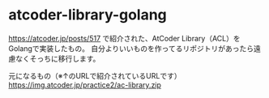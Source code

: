 # atcoder-library-golang
https://atcoder.jp/posts/517 で紹介された、AtCoder Library（ACL）をGolangで実装したもの。
自分よりいいものを作ってるリポジトリがあったら遠慮なくそっちに移行します。

元になるもの（※↑のURLで紹介されているURLです）
https://img.atcoder.jp/practice2/ac-library.zip
